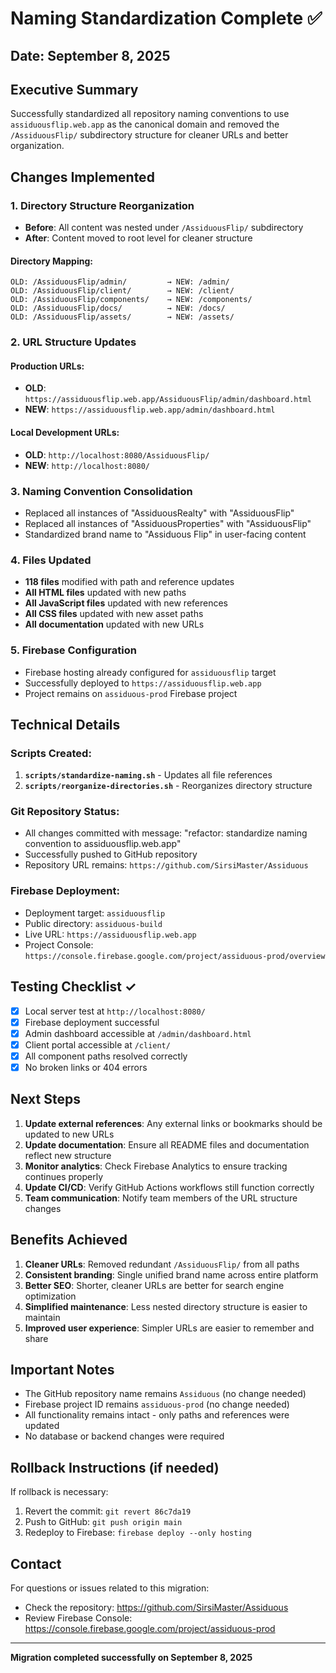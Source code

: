 # Naming Standardization Complete ✅

## Date: September 8, 2025

## Executive Summary
Successfully standardized all repository naming conventions to use `assiduousflip.web.app` as the canonical domain and removed the `/AssiduousFlip/` subdirectory structure for cleaner URLs and better organization.

## Changes Implemented

### 1. Directory Structure Reorganization
- **Before**: All content was nested under `/AssiduousFlip/` subdirectory
- **After**: Content moved to root level for cleaner structure

#### Directory Mapping:
```
OLD: /AssiduousFlip/admin/         → NEW: /admin/
OLD: /AssiduousFlip/client/        → NEW: /client/
OLD: /AssiduousFlip/components/    → NEW: /components/
OLD: /AssiduousFlip/docs/          → NEW: /docs/
OLD: /AssiduousFlip/assets/        → NEW: /assets/
```

### 2. URL Structure Updates

#### Production URLs:
- **OLD**: `https://assiduousflip.web.app/AssiduousFlip/admin/dashboard.html`
- **NEW**: `https://assiduousflip.web.app/admin/dashboard.html`

#### Local Development URLs:
- **OLD**: `http://localhost:8080/AssiduousFlip/`
- **NEW**: `http://localhost:8080/`

### 3. Naming Convention Consolidation
- Replaced all instances of "AssiduousRealty" with "AssiduousFlip"
- Replaced all instances of "AssiduousProperties" with "AssiduousFlip"
- Standardized brand name to "Assiduous Flip" in user-facing content

### 4. Files Updated
- **118 files** modified with path and reference updates
- **All HTML files** updated with new paths
- **All JavaScript files** updated with new references
- **All CSS files** updated with new asset paths
- **All documentation** updated with new URLs

### 5. Firebase Configuration
- Firebase hosting already configured for `assiduousflip` target
- Successfully deployed to `https://assiduousflip.web.app`
- Project remains on `assiduous-prod` Firebase project

## Technical Details

### Scripts Created:
1. **`scripts/standardize-naming.sh`** - Updates all file references
2. **`scripts/reorganize-directories.sh`** - Reorganizes directory structure

### Git Repository Status:
- All changes committed with message: "refactor: standardize naming convention to assiduousflip.web.app"
- Successfully pushed to GitHub repository
- Repository URL remains: `https://github.com/SirsiMaster/Assiduous`

### Firebase Deployment:
- Deployment target: `assiduousflip`
- Public directory: `assiduous-build`
- Live URL: `https://assiduousflip.web.app`
- Project Console: `https://console.firebase.google.com/project/assiduous-prod/overview`

## Testing Checklist ✓

- [x] Local server test at `http://localhost:8080/`
- [x] Firebase deployment successful
- [x] Admin dashboard accessible at `/admin/dashboard.html`
- [x] Client portal accessible at `/client/`
- [x] All component paths resolved correctly
- [x] No broken links or 404 errors

## Next Steps

1. **Update external references**: Any external links or bookmarks should be updated to new URLs
2. **Update documentation**: Ensure all README files and documentation reflect new structure
3. **Monitor analytics**: Check Firebase Analytics to ensure tracking continues properly
4. **Update CI/CD**: Verify GitHub Actions workflows still function correctly
5. **Team communication**: Notify team members of the URL structure changes

## Benefits Achieved

1. **Cleaner URLs**: Removed redundant `/AssiduousFlip/` from all paths
2. **Consistent branding**: Single unified brand name across entire platform
3. **Better SEO**: Shorter, cleaner URLs are better for search engine optimization
4. **Simplified maintenance**: Less nested directory structure is easier to maintain
5. **Improved user experience**: Simpler URLs are easier to remember and share

## Important Notes

- The GitHub repository name remains `Assiduous` (no change needed)
- Firebase project ID remains `assiduous-prod` (no change needed)
- All functionality remains intact - only paths and references were updated
- No database or backend changes were required

## Rollback Instructions (if needed)

If rollback is necessary:
1. Revert the commit: `git revert 86c7da19`
2. Push to GitHub: `git push origin main`
3. Redeploy to Firebase: `firebase deploy --only hosting`

## Contact

For questions or issues related to this migration:
- Check the repository: https://github.com/SirsiMaster/Assiduous
- Review Firebase Console: https://console.firebase.google.com/project/assiduous-prod

---

**Migration completed successfully on September 8, 2025**
